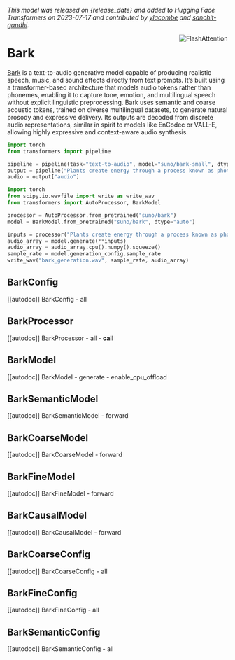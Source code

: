 <!--Copyright 2023 The HuggingFace Team. All rights reserved.

Licensed under the Apache License, Version 2.0 (the "License"); you may not use this file except in compliance with
the License. You may obtain a copy of the License at

http://www.apache.org/licenses/LICENSE-2.0

Unless required by applicable law or agreed to in writing, software distributed under the License is distributed on
an "AS IS" BASIS, WITHOUT WARRANTIES OR CONDITIONS OF ANY KIND, either express or implied. See the License for the
specific language governing permissions and limitations under the License.
-->
*This model was released on {release_date} and added to Hugging Face Transformers on 2023-07-17 and contributed by [ylacombe](https://huggingface.co/ylacombe) and [sanchit-gandhi](https://github.com/sanchit-gandhi).*

<div style="float: right;">
    <div class="flex flex-wrap space-x-1">
        <img alt="FlashAttention" src="https://img.shields.io/badge/%E2%9A%A1%EF%B8%8E%20FlashAttention-eae0c8?style=flat">
    </div>
</div>

# Bark

[Bark](https://github.com/suno-ai/bark) is a text-to-audio generative model capable of producing realistic speech, music, and sound effects directly from text prompts. It’s built using a transformer-based architecture that models audio tokens rather than phonemes, enabling it to capture tone, emotion, and multilingual speech without explicit linguistic preprocessing. Bark uses semantic and coarse acoustic tokens, trained on diverse multilingual datasets, to generate natural prosody and expressive delivery. Its outputs are decoded from discrete audio representations, similar in spirit to models like EnCodec or VALL-E, allowing highly expressive and context-aware audio synthesis.

<hfoptions id="usage">
<hfoption id="Pipeline">

```py
import torch
from transformers import pipeline

pipeline = pipeline(task="text-to-audio", model="suno/bark-small", dtype="auto")
output = pipeline("Plants create energy through a process known as photosynthesis.")
audio = output["audio"]
```

</hfoption>
<hfoption id="BarkModel">

```py
import torch
from scipy.io.wavfile import write as write_wav
from transformers import AutoProcessor, BarkModel

processor = AutoProcessor.from_pretrained("suno/bark")
model = BarkModel.from_pretrained("suno/bark", dtype="auto")

inputs = processor("Plants create energy through a process known as photosynthesis.", voice_preset="v2/en_speaker_6")
audio_array = model.generate(**inputs)
audio_array = audio_array.cpu().numpy().squeeze()
sample_rate = model.generation_config.sample_rate
write_wav("bark_generation.wav", sample_rate, audio_array)
```

</hfoption>
</hfoptions>

## BarkConfig

[[autodoc]] BarkConfig
    - all

## BarkProcessor

[[autodoc]] BarkProcessor
    - all
    - __call__

## BarkModel

[[autodoc]] BarkModel
    - generate
    - enable_cpu_offload

## BarkSemanticModel

[[autodoc]] BarkSemanticModel
    - forward

## BarkCoarseModel

[[autodoc]] BarkCoarseModel
    - forward

## BarkFineModel

[[autodoc]] BarkFineModel
    - forward

## BarkCausalModel

[[autodoc]] BarkCausalModel
    - forward

## BarkCoarseConfig

[[autodoc]] BarkCoarseConfig
    - all

## BarkFineConfig

[[autodoc]] BarkFineConfig
    - all

## BarkSemanticConfig

[[autodoc]] BarkSemanticConfig
    - all

